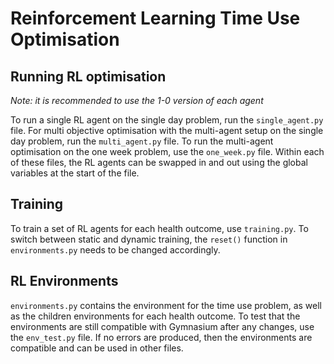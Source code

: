 # Reinforcement Learning Time Use Optimisation

## Running RL optimisation

*Note: it is recommended to use the 1-0 version of each agent*

To run a single RL agent on the single day problem, run the `single_agent.py` file. For multi objective optimisation with the multi-agent setup on the single day problem, run the `multi_agent.py` file. To run the multi-agent optimisation on the one week problem, use the `one_week.py` file. Within each of these files, the RL agents can be swapped in and out using the global variables at the start of the file.

## Training

To train a set of RL agents for each health outcome, use `training.py`. To switch between static and dynamic training, the `reset()` function in `environments.py` needs to be changed accordingly.

## RL Environments

`environments.py` contains the environment for the time use problem, as well as the children environments for each health outcome. To test that the environments are still compatible with Gymnasium after any changes, use the `env_test.py` file. If no errors are produced, then the environments are compatible and can be used in other files.